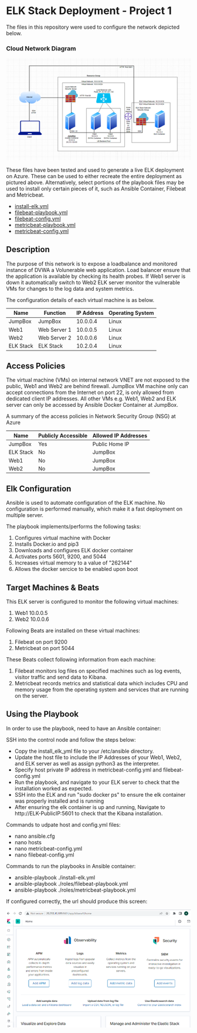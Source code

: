 # ELK Stack Deployment - Project 1

The files in this repository were used to configure the network depicted below.
### Cloud Network Diagram

![Diagram](Diagrams/Network-Diagram-V3.png)

These files have been tested and used to generate a live ELK deployment on Azure. These can be used to either recreate the entire deployment as pictured above. Alternatively, select portions of the playbook files may be used to install only certain pieces of it, such as Ansible Container, Filebeat and Metricbeat.

- [install-elk.yml](Ansible/filebeat-playbook.yml)
- [filebeat-playbook.yml](Ansible/roles/filebeat-playbook.yml)
- [filebeat-config.yml](Ansible/files/filebeat-config.yml)
- [metricbeat-playbook.yml](Ansible/roles/metricbeat-playbook.yml)
- [metricbeat-config.yml](Ansible/files/metricbeat-config.yml)


## Description
The purpose of this network is to expose a loadbalance and monitored instance of DVWA a Volunerable web application. Load balancer ensure that the application is available by checking its health probes. If Web1 server is down it automatically switch to Web2
ELK server monitor the vulnerable VMs for changes to the log data and system metrics.

The configuration details of each virtual machine is as below.

| Name     | Function | IP Address | Operating System |
|----------|----------|------------|------------------|
| JumpBox  | JumpBox      | 10.0.0.4 | Linux            |
| Web1     | Web Server 1 | 10.0.0.5 | Linux            |
| Web2     | Web Server 2 | 10.0.0.6 | Linux            |
| ELK Stack| ELK Stack    | 10.2.0.4 | Linux            |

## Access Policies
The virtual machine (VMs) on internal network VNET are not exposed to the public, Web1 and Web2 are behind firewall.
JumpBox VM machine only can accept connections from the Internet on port 22, is only allowed from dedicated client IP addresses.
All other VMs e.g. Web1, Web2 and ELK server can only be accessed by Ansible Docker Container at JumpBox.

A summary of the access policies in Network Security Group (NSG) at Azure

| Name     | Publicly Accessible | Allowed IP Addresses |
|----------|---------------------|----------------------|
| JumpBox   | Yes                 | Public Home IP      |
| ELK Stack | No                  | JumpBox 			|
| Web1      | No                  | JumpBox 			|
| Web2      | No                  | JumpBox 			|

## Elk Configuration

Ansible is used to automate configuration of the ELK machine. No configuration is performed manually, which make it a fast deployment on multiple server. 

The playbook implements/performs the following tasks:
1. Configures virtual machine with Docker
2. Installs Docker.io and pip3
3. Downloads and configures ELK docker container
4. Activates ports 5601, 9200, and 5044
5. Increases virtual memory to a value of "262144"
6. Allows the docker sercice to be enabled upon boot

## Target Machines & Beats
This ELK server is configured to monitor the following virtual machines:
1. Web1 10.0.0.5
2. Web2 10.0.0.6

Following Beats are installed on these virtual machines:
1. Filebeat on port 9200
2. Metricbeat on port 5044

These Beats collect following information from each machine:
1. Filebeat monitors log files on specified machines such as log events, visitor traffic and send data to Kibana.
2. Metricbeat records metrics and statistical data which includes CPU and memory usage from the operating system and services that are running on the server.

## Using the Playbook
In order to use the playbook, need to have an Ansible container: 

SSH into the control node and follow the steps below:
- Copy the install_elk_yml file to your /etc/ansible directory.
- Update the host file to include the IP Addresses of your Web1, Web2, and ELK server as well as assign python3 as the interpreter.
- Specify host private IP address in  metricbeat-config.yml and filebeat-config.yml
- Run the playbook, and navigate to your ELK server to check that the installation worked as expected.
- SSH into the ELK  and run "sudo docker ps" to ensure the elk container was properly installed and is running
- After ensuring the elk container is up and running, Navigate to http://ELK-PublicIP:5601 to check that the Kibana installation. 

Commands to udpate host and config.yml files:
- nano ansible.cfg
- nano hosts
- nano metricbeat-config.yml
- nano filebeat-config.yml

Commands to run the playbooks in Ansible container:
- ansible-playbook ./install-elk.yml
- ansible-playbook ./roles/filebeat-playbook.yml
- ansible-playbook ./roles/metricbeat-playbook.yml

If configured correctly, the url should produce this screen:

![Diagram](Images/kibana-1.png)





